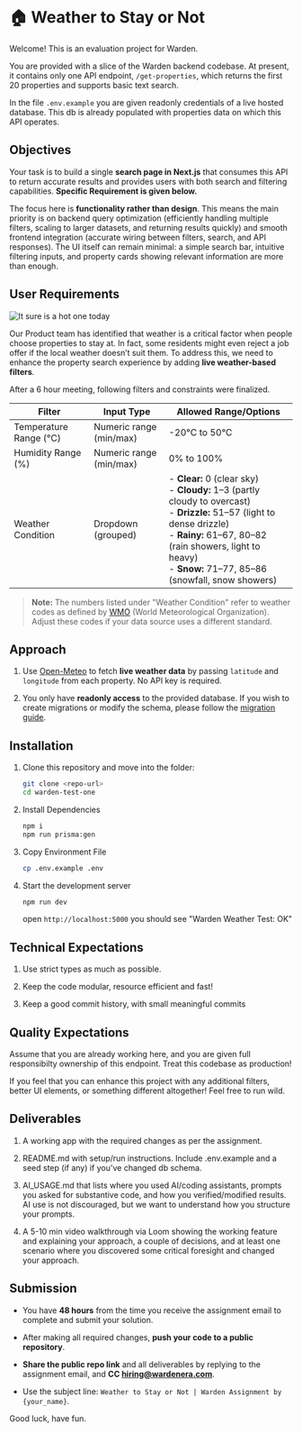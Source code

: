 # 🏠 Weather to Stay or Not

Welcome! This is an evaluation project for Warden.

You are provided with a slice of the Warden backend codebase. At present, it contains only one API endpoint, `/get-properties`, which returns the first 20 properties and supports basic text search.

In the file `.env.example` you are given readonly credentials of a live hosted database. This db is already populated with properties data on which this API operates.

## Objectives

Your task is to build a single **search page in Next.js** that consumes this API to return accurate results and provides users with both search and filtering capabilities. **Specific Requirement is given below.**

The focus here is **functionality rather than design**. This means the main priority is on backend query optimization (efficiently handling multiple filters, scaling to larger datasets, and returning results quickly) and smooth frontend integration (accurate wiring between filters, search, and API responses). The UI itself can remain minimal: a simple search bar, intuitive filtering inputs, and property cards showing relevant information are more than enough.

## User Requirements

![It sure is a hot one today](https://arden-public.s3.ap-south-1.amazonaws.com/hotone.jpg)

Our Product team has identified that weather is a critical factor when people choose properties to stay at. In fact, some residents might even reject a job offer if the local weather doesn’t suit them. To address this, we need to enhance the property search experience by adding **live weather-based filters**.

After a 6 hour meeting, following filters and constraints were finalized.

| **Filter**             | **Input Type**          | **Allowed Range/Options**                                                                                                                                                                                                                     |
| ---------------------- | ----------------------- | --------------------------------------------------------------------------------------------------------------------------------------------------------------------------------------------------------------------------------------------- |
| Temperature Range (°C) | Numeric range (min/max) | -20°C to 50°C                                                                                                                                                                                                                                 |
| Humidity Range (%)     | Numeric range (min/max) | 0% to 100%                                                                                                                                                                                                                                    |
| Weather Condition      | Dropdown (grouped)      | - **Clear:** 0 (clear sky)<br>- **Cloudy:** 1–3 (partly cloudy to overcast)<br>- **Drizzle:** 51–57 (light to dense drizzle)<br>- **Rainy:** 61–67, 80–82 (rain showers, light to heavy)<br>- **Snow:** 71–77, 85–86 (snowfall, snow showers) |

> **Note:** The numbers listed under "Weather Condition" refer to weather codes as defined by [WMO](https://codes.wmo.int/common/weather-code) (World Meteorological Organization). Adjust these codes if your data source uses a different standard.

## Approach

1. Use [Open-Meteo](https://open-meteo.com/) to fetch **live weather data** by passing `latitude` and `longitude` from each property. No API key is required.

2. You only have **readonly access** to the provided database. If you wish to create migrations or modify the schema, please follow the [migration guide](docs/migrations.md).

## Installation

1. Clone this repository and move into the folder:
   ```bash
   git clone <repo-url>
   cd warden-test-one
   ```
2. Install Dependencies
   ```bash
   npm i
   npm run prisma:gen
   ```
3. Copy Environment File
   ```bash
   cp .env.example .env
   ```
4. Start the development server
   ```bash
   npm run dev
   ```
   open `http://localhost:5000` you should see "Warden Weather Test: OK"

## Technical Expectations

1. Use strict types as much as possible.

2. Keep the code modular, resource efficient and fast!

3. Keep a good commit history, with small meaningful commits

## Quality Expectations

Assume that you are already working here, and you are given full responsibilty ownership of this endpoint. Treat this codebase as production!

If you feel that you can enhance this project with any additional filters, better UI elements, or something different altogether! Feel free to run wild.

## Deliverables

1. A working app with the required changes as per the assignment.

2. README.md with setup/run instructions. Include .env.example and a seed step (if any) if you've changed db schema.

3. AI_USAGE.md that lists where you used AI/coding assistants, prompts you asked for substantive code, and how you verified/modified results. AI use is not discouraged, but we want to understand how you structure your prompts.

4. A 5-10 min video walkthrough via Loom showing the working feature and explaining your approach, a couple of decisions, and at least one scenario where you discovered some critical foresight and changed your approach.

## Submission

- You have **48 hours** from the time you receive the assignment email to complete and submit your solution.

- After making all required changes, **push your code to a public repository**.

- **Share the public repo link** and all deliverables by replying to the assignment email, and **CC hiring@wardenera.com**.

- Use the subject line: `Weather to Stay or Not | Warden Assignment by {your_name}`.

Good luck, have fun.
